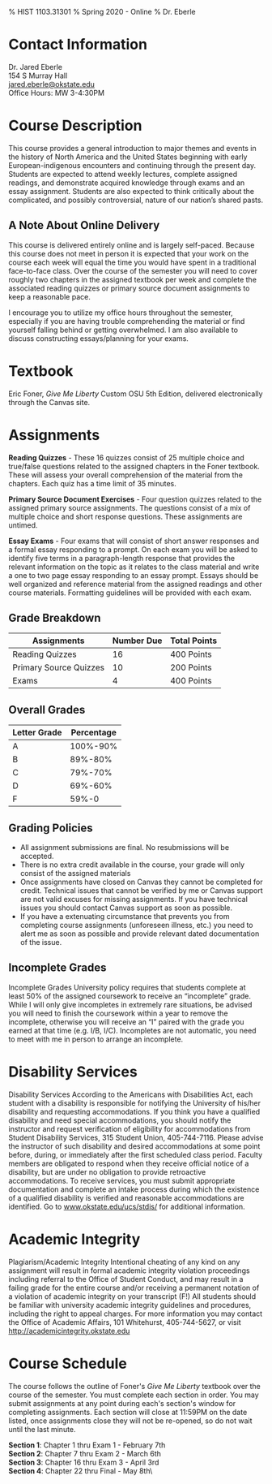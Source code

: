 % HIST 1103.31301
% Spring 2020 - Online
% Dr. Eberle

# Contact Information

Dr. Jared Eberle\
154 S Murray Hall\
<jared.eberle@okstate.edu>\
Office Hours: MW 3-4:30PM

# Course Description

This course provides a general introduction to major themes and events in the history of North America and the United States beginning with early European-indigenous encounters and continuing through the present day. Students are expected to attend weekly lectures, complete assigned readings, and demonstrate acquired knowledge through exams and an essay assignment. Students are also expected to think critically about the complicated, and possibly controversial, nature of our nation’s shared pasts.

## A Note About Online Delivery

This course is delivered entirely online and is largely self-paced. Because this course does not meet in person it is expected that your work on the course each week will equal the time you would have spent in a traditional face-to-face class. Over the course of the semester you will need to cover roughly two chapters in the assigned textbook per week and complete the associated reading quizzes or primary source document assignments to keep a reasonable pace. 

I encourage you to utilize my office hours throughout the semester, especially if you are having trouble comprehending the material or find yourself falling behind or getting overwhelmed. I am also available to discuss constructing essays/planning for your exams.

# Textbook 

Eric Foner, *Give Me Liberty* Custom OSU 5th Edition, delivered electronically through the Canvas site.

# Assignments

**Reading Quizzes** - These 16 quizzes consist of 25 multiple choice and true/false questions related to the assigned chapters in the Foner textbook. These will assess your overall comprehension of the material from the chapters. Each quiz has a time limit of 35 minutes. 

**Primary Source Document Exercises** - Four question quizzes related to the assigned primary source assignments. The questions consist of a mix of multiple choice and short response questions. These assignments are untimed. 

**Essay Exams** - Four exams that will consist of short answer responses and a formal essay responding to a prompt. On each exam you will be asked to identify five terms in a paragraph-length response that provides the relevant information on the topic as it relates to the class material and write a one to two page essay responding to an essay prompt. Essays should be well organized and reference material from the assigned readings and other course materials. Formatting guidelines will be provided with each exam. 

## Grade Breakdown

|Assignments             | Number Due | Total Points |
| ----                   | ---        |---           |
| Reading Quizzes        |16          | 400 Points   |
| Primary Source Quizzes |10          | 200 Points   |
| Exams                  |4           | 400 Points   |

## Overall Grades

| Letter Grade | Percentage |
| --- | --- |
| A   | 100%-90% |
| B   | 89%-80%  |
| C   | 79%-70%  |
| D   | 69%-60%  |
| F   | 59%-0    |

## Grading Policies

- All assignment submissions are final. No resubmissions will be accepted. 
- There is no extra credit available in the course, your grade will only consist of the assigned materials
- Once assignments have closed on Canvas they cannot be completed for credit. Technical issues that cannot be verified by me or Canvas support are not valid excuses for missing assignments. If you have technical issues you should contact Canvas support as soon as possible. 
- If you have a extenuating circumstance that prevents you from completing course assignments (unforeseen illness, etc.) you need to alert me as soon as possible and provide relevant dated documentation of the issue. 

## Incomplete Grades

Incomplete Grades University policy requires that students complete at least 50% of the assigned coursework to receive an “incomplete” grade. While I will only give incompletes in extremely rare situations, be advised you will need to finish the coursework within a year to remove the incomplete, otherwise you will receive an “I” paired with the grade you earned at that time (e.g. I/B, I/C). Incompletes are not automatic, you need to meet with me in person to arrange an incomplete.

# Disability Services

Disability Services According to the Americans with Disabilities Act, each student with a disability is responsible for notifying the University of his/her disability and requesting accommodations. If you think you have a qualified disability and need special accommodations, you should notify the instructor and request verification of eligibility for accommodations from Student Disability Services, 315 Student Union, 405-744-7116. Please advise the instructor of such disability and desired accommodations at some point before, during, or immediately after the first scheduled class period. Faculty members are obligated to respond when they receive official notice of a disability, but are under no obligation to provide retroactive accommodations. To receive services, you must submit appropriate documentation and complete an intake process during which the existence of a qualified disability is verified and reasonable accommodations are identified. Go to www.okstate.edu/ucs/stdis/ for additional information.

# Academic Integrity

Plagiarism/Academic Integrity Intentional cheating of any kind on any assignment will result in formal academic integrity violation proceedings including referral to the Office of Student Conduct, and may result in a failing grade for the entire course and/or receiving a permanent notation of a violation of academic integrity on your transcript (F!) All students should be familiar with university academic integrity guidelines and procedures, including the right to appeal charges. For more information you may contact the Office of Academic Affairs, 101 Whitehurst, 405-744-5627, or visit http://academicintegrity.okstate.edu

# Course Schedule

The course follows the outline of Foner's *Give Me Liberty* textbook over the course of the semester. You must complete each section in order. You may submit assignments at any point during each's section's window for completing assignments. Each section will close at 11:59PM on the date listed, once assignments close they will not be re-opened, so do not wait until the last minute.

**Section 1**: Chapter 1 thru Exam 1 - February 7th\
**Section 2**: Chapter 7 thru Exam 2 - March 6th\
**Section 3**: Chapter 16 thru Exam 3 - April 3rd\
**Section 4**: Chapter 22 thru Final - May 8th\
